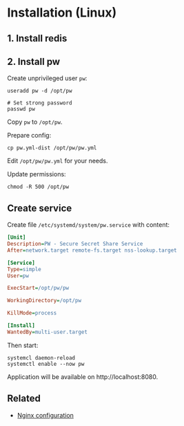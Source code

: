 # Installation (Linux)

## 1. Install redis

## 2. Install pw

Create unprivileged user `pw`:

```shell
useradd pw -d /opt/pw

# Set strong password
passwd pw
```

Copy `pw` to `/opt/pw`.

Prepare config:

```shell
cp pw.yml-dist /opt/pw/pw.yml
```

Edit `/opt/pw/pw.yml` for your needs.

Update permissions:

```shell
chmod -R 500 /opt/pw
```

## Create service

Create file `/etc/systemd/system/pw.service` with content:

```ini
[Unit]
Description=PW - Secure Secret Share Service
After=network.target remote-fs.target nss-lookup.target

[Service]
Type=simple
User=pw

ExecStart=/opt/pw/pw

WorkingDirectory=/opt/pw

KillMode=process

[Install]
WantedBy=multi-user.target
```

Then start:

```shell
systemcl daemon-reload
systemctl enable --now pw
```

Application will be available on http://localhost:8080.

## Related

- [Nginx configuration](NGINX.md)
